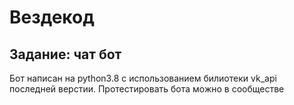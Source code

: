 # Вездекод
## Задание: чат бот
Бот написан на python3.8 с использованием билиотеки vk_api последней верстии.
Протестировать бота можно в сообществе [](https://vk.com/club213713083)
